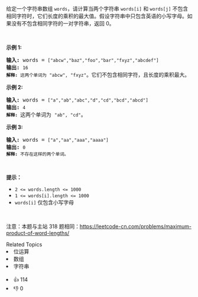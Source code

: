 <p>给定一个字符串数组&nbsp;<code>words</code>，请计算当两个字符串 <code>words[i]</code> 和 <code>words[j]</code> 不包含相同字符时，它们长度的乘积的最大值。假设字符串中只包含英语的小写字母。如果没有不包含相同字符的一对字符串，返回 0。</p>

<p>&nbsp;</p>

<p><strong>示例&nbsp;1:</strong></p>

<pre>
<strong>输入:</strong> words = <span><code>["abcw","baz","foo","bar","fxyz","abcdef"]</code></span>
<strong>输出: </strong><span><code>16 
<strong>解释:</strong> 这两个单词为<strong> </strong></code></span><span><code>"abcw", "fxyz"</code></span>。它们不包含相同字符，且长度的乘积最大。</pre>

<p><strong>示例 2:</strong></p>

<pre>
<strong>输入:</strong> words = <span><code>["a","ab","abc","d","cd","bcd","abcd"]</code></span>
<strong>输出: </strong><span><code>4 
<strong>解释: </strong></code></span>这两个单词为 <span><code>"ab", "cd"</code></span>。</pre>

<p><strong>示例 3:</strong></p>

<pre>
<strong>输入:</strong> words = <span><code>["a","aa","aaa","aaaa"]</code></span>
<strong>输出: </strong><span><code>0 
<strong>解释: </strong>不存在这样的两个单词。</code></span>
</pre>

<p>&nbsp;</p>

<p><strong>提示：</strong></p>

<ul> 
 <li><code>2 &lt;= words.length &lt;= 1000</code></li> 
 <li><code>1 &lt;= words[i].length &lt;= 1000</code></li> 
 <li><code>words[i]</code>&nbsp;仅包含小写字母</li> 
</ul>

<p>&nbsp;</p>

<p>
 <meta charset="UTF-8" />注意：本题与主站 318&nbsp;题相同：<a href="https://leetcode-cn.com/problems/maximum-product-of-word-lengths/">https://leetcode-cn.com/problems/maximum-product-of-word-lengths/</a></p>

<div><div>Related Topics</div><div><li>位运算</li><li>数组</li><li>字符串</li></div></div><br><div><li>👍 114</li><li>👎 0</li></div>